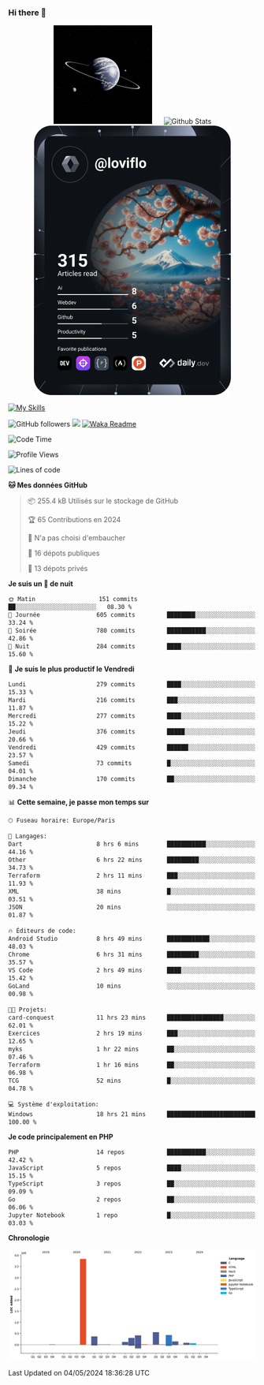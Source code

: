 ### Hi there 👋

<p align="center">
  <img src="https://github.com/Loviflo/Loviflo/blob/main/img/portrait.jpg" alt="Loviflo" height="200" style="margin-right: 20px"/>
  <img src="https://github-readme-stats.vercel.app/api?username=Loviflo&show_icons=true&theme=graywhite" alt="Github Stats" />
  <a href="https://app.daily.dev/loviflo"><img src="https://github.com/loviflo/loviflo/blob/main/devcard.svg" width="400" alt="Loviflo's Dev Card"/></a>
</p>

[![My Skills](https://skillicons.dev/icons?i=php,laravel,symfony,dotnet,cs,nodejs,mysql,postgres,js,ts,html,css,sass,angular,react,electron,docker,webpack,vscode,figma,git,github,gitlab,nginx,postman&perline=5)](https://skillicons.dev)

![GitHub followers](https://img.shields.io/github/followers/Loviflo?label=Follow&style=social)
![](https://visitor-badge.glitch.me/badge?page_id=Loviflo.Loviflo)
[![Waka Readme](https://github.com/Loviflo/Loviflo/actions/workflows/update-stats.yml/badge.svg)](https://github.com/Loviflo/Loviflo/actions/workflows/update-stats.yml)

<!--START_SECTION:waka-->
![Code Time](http://img.shields.io/badge/Code%20Time-2%2C067%20hrs%2058%20mins-blue)

![Profile Views](http://img.shields.io/badge/Vues%20du%20profil-0-blue)

![Lines of code](https://img.shields.io/badge/Depuis%20Hello%20World%2C%20j%27ai%20%C3%A9crit-6.3%20million%20Lignes%20de%20code-blue)

**🐱 Mes données GitHub** 

> 📦 255.4 kB Utilisés sur le stockage de GitHub 
 > 
> 🏆 65 Contributions en 2024
 > 
> 🚫 N'a pas choisi d'embaucher
 > 
> 📜 16 dépots publiques 
 > 
> 🔑 13 dépots privés 
 > 
**Je suis un 🦉 de nuit** 

```text
🌞 Matin                  151 commits         ██░░░░░░░░░░░░░░░░░░░░░░░   08.30 % 
🌆 Journée                605 commits         ████████░░░░░░░░░░░░░░░░░   33.24 % 
🌃 Soirée                 780 commits         ███████████░░░░░░░░░░░░░░   42.86 % 
🌙 Nuit                   284 commits         ████░░░░░░░░░░░░░░░░░░░░░   15.60 % 
```
📅 **Je suis le plus productif le Vendredi** 

```text
Lundi                    279 commits         ████░░░░░░░░░░░░░░░░░░░░░   15.33 % 
Mardi                    216 commits         ███░░░░░░░░░░░░░░░░░░░░░░   11.87 % 
Mercredi                 277 commits         ████░░░░░░░░░░░░░░░░░░░░░   15.22 % 
Jeudi                    376 commits         █████░░░░░░░░░░░░░░░░░░░░   20.66 % 
Vendredi                 429 commits         ██████░░░░░░░░░░░░░░░░░░░   23.57 % 
Samedi                   73 commits          █░░░░░░░░░░░░░░░░░░░░░░░░   04.01 % 
Dimanche                 170 commits         ██░░░░░░░░░░░░░░░░░░░░░░░   09.34 % 
```


📊 **Cette semaine, je passe mon temps sur** 

```text
🕑︎ Fuseau horaire: Europe/Paris

💬 Langages: 
Dart                     8 hrs 6 mins        ███████████░░░░░░░░░░░░░░   44.16 % 
Other                    6 hrs 22 mins       █████████░░░░░░░░░░░░░░░░   34.73 % 
Terraform                2 hrs 11 mins       ███░░░░░░░░░░░░░░░░░░░░░░   11.93 % 
XML                      38 mins             █░░░░░░░░░░░░░░░░░░░░░░░░   03.51 % 
JSON                     20 mins             ░░░░░░░░░░░░░░░░░░░░░░░░░   01.87 % 

🔥 Éditeurs de code: 
Android Studio           8 hrs 49 mins       ████████████░░░░░░░░░░░░░   48.03 % 
Chrome                   6 hrs 31 mins       █████████░░░░░░░░░░░░░░░░   35.57 % 
VS Code                  2 hrs 49 mins       ████░░░░░░░░░░░░░░░░░░░░░   15.42 % 
GoLand                   10 mins             ░░░░░░░░░░░░░░░░░░░░░░░░░   00.98 % 

🐱‍💻 Projets: 
card-conquest            11 hrs 23 mins      ████████████████░░░░░░░░░   62.01 % 
Exercices                2 hrs 19 mins       ███░░░░░░░░░░░░░░░░░░░░░░   12.65 % 
myks                     1 hr 22 mins        ██░░░░░░░░░░░░░░░░░░░░░░░   07.46 % 
Terraform                1 hr 16 mins        ██░░░░░░░░░░░░░░░░░░░░░░░   06.98 % 
TCG                      52 mins             █░░░░░░░░░░░░░░░░░░░░░░░░   04.78 % 

💻 Système d'exploitation: 
Windows                  18 hrs 21 mins      █████████████████████████   100.00 % 
```

**Je code principalement en PHP** 

```text
PHP                      14 repos            ███████████░░░░░░░░░░░░░░   42.42 % 
JavaScript               5 repos             ████░░░░░░░░░░░░░░░░░░░░░   15.15 % 
TypeScript               3 repos             ██░░░░░░░░░░░░░░░░░░░░░░░   09.09 % 
Go                       2 repos             ██░░░░░░░░░░░░░░░░░░░░░░░   06.06 % 
Jupyter Notebook         1 repo              █░░░░░░░░░░░░░░░░░░░░░░░░   03.03 % 
```



**Chronologie**

![Lines of Code chart](https://raw.githubusercontent.com/Loviflo/Loviflo/main/assets/bar_graph.png)


 Last Updated on 04/05/2024 18:36:28 UTC
<!--END_SECTION:waka-->
